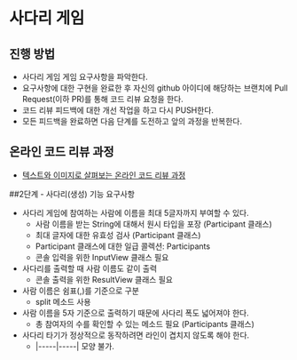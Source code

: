 # 사다리 게임
## 진행 방법
* 사다리 게임 게임 요구사항을 파악한다.
* 요구사항에 대한 구현을 완료한 후 자신의 github 아이디에 해당하는 브랜치에 Pull Request(이하 PR)를 통해 코드 리뷰 요청을 한다.
* 코드 리뷰 피드백에 대한 개선 작업을 하고 다시 PUSH한다.
* 모든 피드백을 완료하면 다음 단계를 도전하고 앞의 과정을 반복한다.

## 온라인 코드 리뷰 과정
* [텍스트와 이미지로 살펴보는 온라인 코드 리뷰 과정](https://github.com/nextstep-step/nextstep-docs/tree/master/codereview)


##2단계 - 사다리(생성) 기능 요구사항
* 사다리 게임에 참여하는 사람에 이름을 최대 5글자까지 부여할 수 있다.
  * 사람 이름을 받는 String에 대해서 원시 타입을 포장 (Participant 클래스)
  * 최대 글자에 대한 유효성 검사 (Participant 클래스)
  * Participant 클래스에 대한 일급 콜렉션: Participants
  * 콘솔 입력을 위한 InputView 클래스 필요
* 사다리를 출력할 때 사람 이름도 같이 출력
  * 콘솔 출력을 위한 ResultView 클래스 필요
* 사람 이름은 쉼표(,)를 기준으로 구분
  * split 메소드 사용
* 사람 이름을 5자 기준으로 출력하기 때문에 사다리 폭도 넓어져야 한다.
  * 총 참여자의 수를 확인할 수 있는 메소드 필요 (Participants 클래스)
* 사다리 타기가 정상적으로 동작하려면 라인이 겹치지 않도록 해야 한다.
  * |-----|-----| 모양 불가.